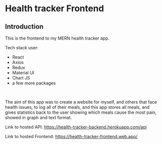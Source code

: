 # Health tracker Frontend

## Introduction

This is the frontend to my MERN health tracker app.

Tech stack user: 
* React
* Axios
* Redux
* Material UI
* Chart JS
* a few more packages

&nbsp;

The aim of this app was to create a website for myself, and others that face health issues, to log all of their meals, and this app stores all meals, and gives statistics back to the user showing which meals cause the most pain, showed in graph and text format.

Link to hosted API: https://health-tracker-backend.herokuapp.com/api

Link to hosted Frontend: https://health-tracker-frontend.web.app/
